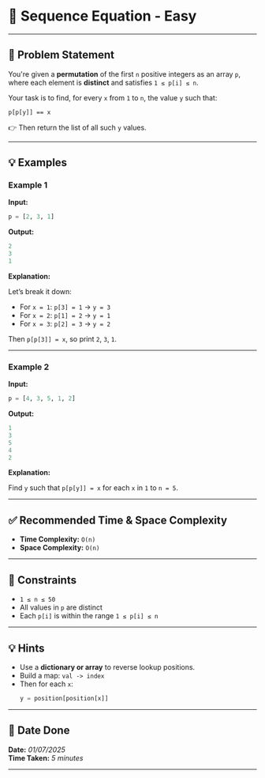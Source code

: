 # 🧮 Sequence Equation - Easy

---

## 📌 Problem Statement

You're given a **permutation** of the first `n` positive integers as an array `p`, where each element is **distinct** and satisfies `1 ≤ p[i] ≤ n`.

Your task is to find, for every `x` from `1` to `n`, the value `y` such that:
```
p[p[y]] == x
```

👉 Then return the list of all such `y` values.

---

## 💡 Examples

### Example 1

**Input:**
```python
p = [2, 3, 1]
```

**Output:**
```python
2
3
1
```

**Explanation:**

Let’s break it down:
- For `x = 1`: `p[3] = 1` → `y = 3`
- For `x = 2`: `p[1] = 2` → `y = 1`
- For `x = 3`: `p[2] = 3` → `y = 2`

Then `p[p[3]] = x`, so print `2`, `3`, `1`.

---

### Example 2

**Input:**
```python
p = [4, 3, 5, 1, 2]
```

**Output:**
```python
1
3
5
4
2
```

**Explanation:**

Find `y` such that `p[p[y]] = x` for each `x` in `1` to `n = 5`.

---

## ✅ Recommended Time & Space Complexity

- **Time Complexity:** `O(n)`  
- **Space Complexity:** `O(n)`

---

## 📎 Constraints

- `1 ≤ n ≤ 50`
- All values in `p` are distinct
- Each `p[i]` is within the range `1 ≤ p[i] ≤ n`

---

## 💡 Hints

- Use a **dictionary or array** to reverse lookup positions.
- Build a map: `val -> index`
- Then for each `x`:  
  ```python
  y = position[position[x]]
  ```

---

## 📅 Date Done

**Date:** *01/07/2025*  
**Time Taken:** *5 minutes*

---